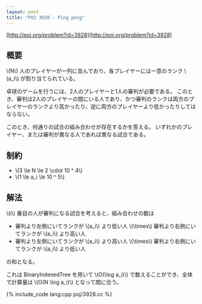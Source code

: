 ```yaml
---
layout: post
title: "POJ 3928 - Ping pong"
---
```

[http://poj.org/problem?id=3928](http://poj.org/problem?id=3928)

## 概要
\\(N\\) 人のプレイヤーが一列に並んでおり、各プレイヤーには一意のランク \\(a\_i\\) が割り当てられている。

卓球のゲームを行うには、2人のプレイヤーと1人の審判が必要である。
このとき、審判は2人のプレイヤーの間にいる人であり、かつ審判のランクは両方のプレイヤーのランクより高かったり、逆に両方のプレイヤーより低かったりしてはならない。

このとき、何通りの試合の組み合わせが存在するかを答える。
いずれかのプレイヤー、または審判が異なる人であれば異なる試合である。

## 制約
- \\(3 \\le N \\le 2 \\cdot 10 ^ 4\\)
- \\(1 \\le a\_i \\le 10 ^ 5\\)

## 解法
\\(i\\) 番目の人が審判になる試合を考えると、組み合わせの数は

- 審判より左側にいてランクが \\(a\_i\\) より低い人 \\(\\times\\) 審判より右側にいてランクが \\(a\_i\\) より高い人
- 審判より左側にいてランクが \\(a\_i\\) より高い人 \\(\\times\\) 審判より右側にいてランクが \\(a\_i\\) より低い人

の和となる。

これは BinaryIndexedTree を用いて \\(O(\\log a\_i)\\) で数えることができ、全体で計算量は \\(O(N \\log a\_i)\\) となって間に合う。

{% include_code lang:cpp poj/3928.cc %}
